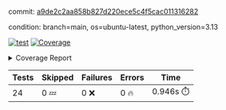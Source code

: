 commit: [a9de2c2aa858b827d220ece5c4f5cac011316282](https://github.com/rcmdnk/inherit-docstring/tree/a9de2c2aa858b827d220ece5c4f5cac011316282)

condition: branch=main, os=ubuntu-latest, python_version=3.13

[![test](https://github.com/rcmdnk/inherit-docstring/actions/workflows/test.yml/badge.svg)](https://github.com/rcmdnk/inherit-docstring/actions/runs/17389846092)
<a href="https://github.com/rcmdnk/inherit-docstring/blob/a9de2c2aa858b827d220ece5c4f5cac011316282/README.md"><img alt="Coverage" src="https://img.shields.io/badge/Coverage-96%25-brightgreen.svg" /></a><details><summary>Coverage Report </summary><table><tr><th>File</th><th>Stmts</th><th>Miss</th><th>Cover</th><th>Missing</th></tr><tbody><tr><td colspan="5"><b>src/inherit_docstring</b></td></tr><tr><td>&nbsp; &nbsp;<a href="https://github.com/rcmdnk/inherit-docstring/blob/a9de2c2aa858b827d220ece5c4f5cac011316282/src/inherit_docstring/__init__.py">\_\_init\_\_.py</a></td><td>8</td><td>2</td><td>75%</td><td><a href="https://github.com/rcmdnk/inherit-docstring/blob/a9de2c2aa858b827d220ece5c4f5cac011316282/src/inherit_docstring/__init__.py#L11-L12">11&ndash;12</a></td></tr><tr><td>&nbsp; &nbsp;<a href="https://github.com/rcmdnk/inherit-docstring/blob/a9de2c2aa858b827d220ece5c4f5cac011316282/src/inherit_docstring/utils.py">utils.py</a></td><td>110</td><td>4</td><td>96%</td><td><a href="https://github.com/rcmdnk/inherit-docstring/blob/a9de2c2aa858b827d220ece5c4f5cac011316282/src/inherit_docstring/utils.py#L19">19</a>, <a href="https://github.com/rcmdnk/inherit-docstring/blob/a9de2c2aa858b827d220ece5c4f5cac011316282/src/inherit_docstring/utils.py#L28">28</a>, <a href="https://github.com/rcmdnk/inherit-docstring/blob/a9de2c2aa858b827d220ece5c4f5cac011316282/src/inherit_docstring/utils.py#L81">81</a>, <a href="https://github.com/rcmdnk/inherit-docstring/blob/a9de2c2aa858b827d220ece5c4f5cac011316282/src/inherit_docstring/utils.py#L149">149</a></td></tr><tr><td><b>TOTAL</b></td><td><b>142</b></td><td><b>6</b></td><td><b>96%</b></td><td>&nbsp;</td></tr></tbody></table></details>

| Tests | Skipped | Failures | Errors | Time |
| ----- | ------- | -------- | -------- | ------------------ |
| 24 | 0 :zzz: | 0 :x: | 0 :fire: | 0.946s :stopwatch: |

